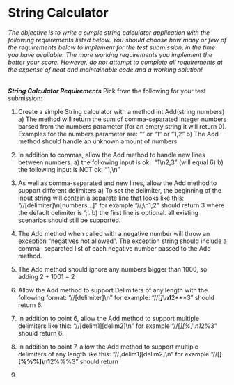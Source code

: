 <h1>String Calculator</h1>

<h6>The objective is to write a simple string calculator application with the following requirements
listed below.
You should choose how many or few of the requirements below to implement for the test
submission, in the time you have available. The more working requirements you implement the
better your score. However, do not attempt to complete all requirements at the expense of neat
and maintainable code and a working solution!</h6>

***String Calculator Requirements***
Pick from the following for your test submission:
1. Create a simple String calculator with a method int Add(string numbers)
a) The method will return the sum of comma-separated integer numbers parsed from
the numbers parameter (for an empty string it will return 0). Examples for the
numbers parameter are: “” or “1” or “1,2”
b) The Add method should handle an unknown amount of numbers
2. In addition to commas, allow the Add method to handle new lines between numbers.
a) the following input is ok:  “1\n2,3” (will equal 6)
b) the following input is NOT ok: “1,\n”
3. As well as comma-separated and new lines, allow the Add method to support different
delimiters
a) To set the delimiter, the beginning of the input string will contain a separate line
that looks like this: “//[delimiter]\n[numbers…]” for example
“//;\n1;2” should return 3 where the default delimiter is ‘;’.
b) the first line is optional. all existing scenarios should still be supported.
4. The Add method when called with a negative number will throw an exception
“negatives not allowed”. The exception string should include a comma-
separated list of each negative number passed to the Add method.

5. The Add method should ignore any numbers bigger than 1000, so adding 2 + 1001 = 2
6. Allow the Add method to support Delimiters of any length with the following format:
“//[delimiter]\n” for example: “//[***]\n1***2***3” should return 6.
7. In addition to point 6, allow the Add method to support multiple delimiters like this:
“//[delim1][delim2]\n” for example “//[*][%]\n1*2%3” should return 6.
8. In addition to point 7, allow the Add method to support multiple delimiters of any length
like this:
“//[delim1][delim2]\n” for example “//[**][%%%]\n1**2%%%3” should return
6.

